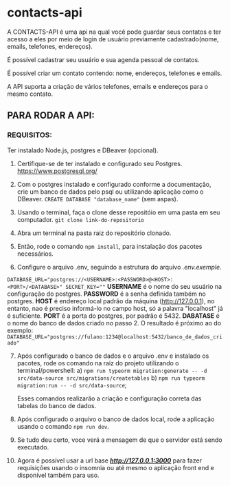 # contacts-api
A CONTACTS-API é uma api na qual você pode guardar seus contatos e ter acesso a eles por meio de login de usuário previamente cadastrado(nome, emails, telefones, endereços).

É possível cadastrar seu usuário e sua agenda pessoal de contatos.

É possível criar um contato contendo: nome, endereços, telefones e emails.

A API suporta a criação de vários telefones, emails e endereços para o mesmo contato.

## PARA RODAR A API:

### REQUISITOS:
Ter instalado Node.js, postgres e DBeaver (opcional).

1) Certifique-se de ter instalado e configurado seu Postgres.
   https://www.postgresql.org/

2) Com o postgres instalado e configurado conforme a documentação, crie um banco de dados pelo psql ou utilizando aplicação como o DBeaver.
   `CREATE DATABASE "database_name"` (sem aspas).

3) Usando o terminal, faça o clone desse repositóio em uma pasta em seu computador.
	`git clone link-do-repositorio`

4) Abra um terminal na pasta raiz do repositório clonado.

5) Então, rode o comando `npm install`, para instalação dos pacotes necessários.

6) Configure o arquivo .env, seguindo a estrutura do arquivo *.env.exemple*.

`DATABASE_URL="postgres://<USERNAME>:<PASSWORD>@<HOST>:<PORT>/<DATABASE>"
SECRET_KEY=""`
**USERNAME** é o nome do seu usuário na configuração do postgres.
**PASSWORD** é a senha definida também no postgres.
**HOST** é endereço local padrão da máquina (http://127.0.0.1), no entanto, nao é preciso informá-lo no campo host, só a palavra "localhost" já é suficiente.
**PORT** é a porta do postgres, por padrão é 5432.
**DABATASE** é o nome do banco de dados criado no passo 2.
O resultado é próximo ao do exemplo:
`DATABASE_URL="postgres://fulano:1234@localhost:5432/banco_de_dados_criado"`

7) Após configurado o banco de dados e o arquivo .env e instalado os pacotes, rode os comando na raiz do projeto utilizando o terminal/powershell:
    a) `npm run typeorm migration:generate -- -d src/data-source src/migrations/createtables`
    b) `npm run typeorm migration:run -- -d src/data-source`;
    
    Esses comandos realizarão a criação e configuração correta das tabelas do banco de dados.

8) Após configurado o arquivo o banco de dados local, rode a aplicação usando o comando `npm run dev`.
9) Se tudo deu certo, voce verá a mensagem de que o servidor está sendo executado.

10) Agora é possível usar a url base ***http://127.0.0.1:3000*** para fazer requisições usando o insomnia ou até mesmo o aplicação front end e disponível também para uso.
